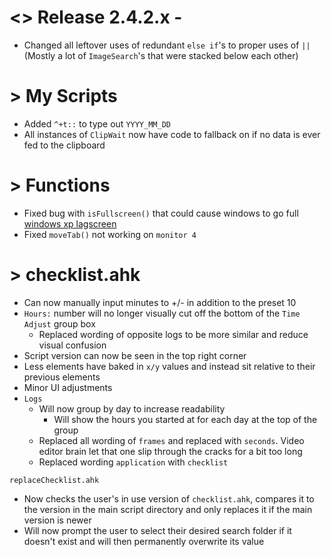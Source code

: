 # <> Release 2.4.2.x -
- Changed all leftover uses of redundant `else if`'s to proper uses of `||` (Mostly a lot of `ImageSearch`'s that were stacked below each other)

# > My Scripts
- Added `^+t::` to type out `YYYY_MM_DD`
- All instances of `ClipWait` now have code to fallback on if no data is ever fed to the clipboard

# > Functions
- Fixed bug with `isFullscreen()` that could cause windows to go full [windows xp lagscreen](https://tinyurl.com/23vobypv)
- Fixed `moveTab()` not working on `monitor 4`

# > checklist.ahk
- Can now manually input minutes to +/- in addition to the preset 10
- `Hours:` number will no longer visually cut off the bottom of the `Time Adjust` group box
    - Replaced wording of opposite logs to be more similar and reduce visual confusion
- Script version can now be seen in the top right corner
- Less elements have baked in `x/y` values and instead sit relative to their previous elements
- Minor UI adjustments
- `Logs`
    - Will now group by day to increase readability
        - Will show the hours you started at for each day at the top of the group
    - Replaced all wording of `frames` and replaced with `seconds`. Video editor brain let that one slip through the cracks for a bit too long
    - Replaced wording `application` with `checklist`

`replaceChecklist.ahk`
- Now checks the user's in use version of `checklist.ahk`, compares it to the version in the main script directory and only replaces it if the main version is newer
- Will now prompt the user to select their desired search folder if it doesn't exist and will then permanently overwrite its value